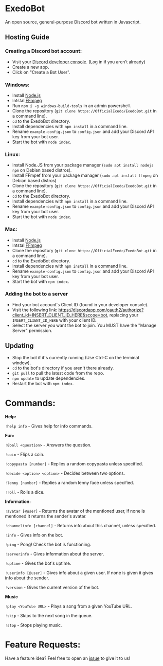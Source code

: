 # ExedoBot
An open source, general-purpose Discord bot written in Javascript.

## Hosting Guide
### Creating a Discord bot account:
- Visit your [Discord developer console](https://discordapp.com/developers/applications/me). (Log in if you aren't already)
- Create a new app.
- Click on "Create a Bot User".

### Windows:
- Install [Node.js](https://nodejs.org/en/)
- Intstal [FFmpeg](https://ffmpeg.org/download.html)
- Run `npm i -g windows-build-tools` in an admin powershell.
- Clone the repository (`git clone https://OfficialExedo/ExedoBot.git` in a command line).
- `cd` to the ExedoBot directory.
- Install dependencies with `npm install` in a command line.
- Rename `example-config.json` to `config.json` and add your Discord API key from your bot user.
- Start the bot with `node index`.

### Linux:
-  Install Node.JS from your package manager (`sudo apt install nodejs npm` on Debian based distros).
- Install FFmpef from your package manager (`sudo apt install ffmpeg` on Debian based distros)
- Clone the repository (`git clone https://OfficialExedo/ExedoBot.git` in a command line).
- `cd` to the ExedoBot directory.
- Install dependencies with `npm install` in a command line.
- Rename `example-config.json` to `config.json` and add your Discord API key from your bot user.
- Start the bot with `node index`.

### Mac:
- Install [Node.js](https://nodejs.org/en/)
- Intstal [FFmpeg](https://ffmpeg.org/download.html)
- Clone the repository (`git clone https://OfficialExedo/ExedoBot.git` in a command line).
- `cd` to the ExedoBot directory.
- Install dependencies with `npm install` in a command line.
- Rename `example-config.json` to `config.json` and add your Discord API key from your bot user.
- Start the bot with `npm index`.

### Adding the bot to a server
- Find your bot account's Client ID (found in your developer console).
- Visit the following link:  https://discordapp.com/oauth2/authorize?client_id=INSERT_CLIENT_ID_HERE&scope=bot, replacing your `INSERT_CLIENT_ID_HERE` with your client ID.
 - Select the server you want the bot to join. You MUST have the "Manage Server" permission.
 
 ## Updating
 - Stop the bot if it's currently running (Use Ctrl-C on the terminal window).
 - `cd` to the bot's directory if you aren't there already.
 - `git pull` to pull the latest code from the repo.
 - `npm update` to update dependencies.
 - Restart the bot with `npm index`.
 
 # Commands:
 **Help:**
 
 `!help info` - Gives help for info commands.

 **Fun:**

`!8ball <question>` - Answers the question.

`!coin` - Flips a coin.

`!copypasta [number]` - Replies a random copypasta unless specified.

`!decide <option> <option>` - Decides between two options.
 
`!lenny [number]` - Replies a random lenny face unless specified.

`!roll` - Rolls a dice.
 
**Information:**

`!avatar [@user]` - Returns the avatar of the mentioned user, if none is mentioned it returns the sender's avatar.

`!channelinfo [channel]` - Returns info about this channel, unless specified.

`!info` - Gives info on the bot.

`!ping` - Pong! Check the bot is functioning.

`!serverinfo` - Gives information about the server.

`!uptime` - Gives the bot's uptime.

`!userinfo [@user]` - Gives info about a given user. If none is given it gives info about the sender.

`!version` - Gives the current version of the bot.

**Music**

`!play <YouTube URL>` - Plays a song from a given YouTube URL.

`!skip` - Skips to the next song in the queue.

`!stop` - Stops playing music.


# Feature Requests:
Have a feature idea? Feel free to open an [issue](https://github.com/OfficialExedo/ExedoBot/issues) to give it to us!

